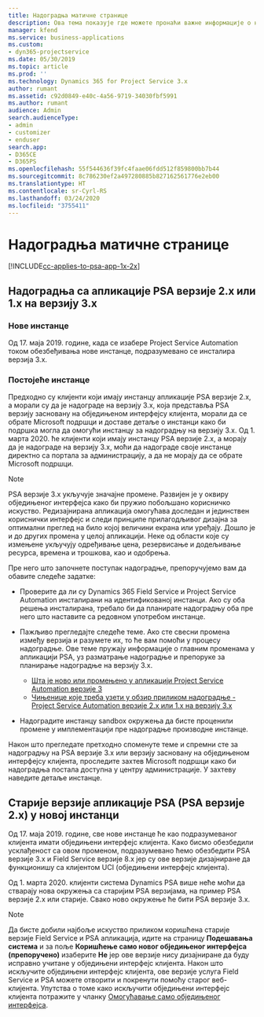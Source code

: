 ```yaml
---
title: Надоградња матичне странице
description: Ова тема показује где можете пронаћи важне информације о новим и измењеним функцијама у апликацији Dynamics 365 Project Service Automation и поступак надоградње на најновију верзију.
manager: kfend
ms.service: business-applications
ms.custom:
- dyn365-projectservice
ms.date: 05/30/2019
ms.topic: article
ms.prod: ''
ms.technology: Dynamics 365 for Project Service 3.x
author: rumant
ms.assetid: c92d0849-e40c-4a56-9719-34030fbf5991
ms.author: rumant
audience: Admin
search.audienceType:
- admin
- customizer
- enduser
search.app:
- D365CE
- D365PS
ms.openlocfilehash: 55f544636f39fc4faae06fdd512f859800bb7b44
ms.sourcegitcommit: 8c786230ef2a497280885b827162561776e2eb00
ms.translationtype: HT
ms.contentlocale: sr-Cyrl-RS
ms.lasthandoff: 03/24/2020
ms.locfileid: "3755411"
---
```

# <a name="upgrade-home-page"></a>Надоградња матичне странице

[!INCLUDE[cc-applies-to-psa-app-1x-2x](../includes/cc-applies-to-psa-app-1x-2x.md)]

## <a name="upgrade-from-psa-version-2x-or-1x-to-version-3x"></a>Надоградња са апликације PSA верзије 2.x или 1.x на верзију 3.x

### <a name="new-instances"></a>Нове инстанце

Од 17. маја 2019. године, када се изабере Project Service Automation током обезбеђивања нове инстанце, подразумевано се инсталира верзија 3.x.

### <a name="existing-instances"></a>Постојеће инстанце

Предходно су клијенти који имају инстанцу апликације PSA верзије 2.x, а морали су да је надограде на верзију 3.x, која представља PSA верзију засновану на обједињеном интерфејсу клијента, морали да се обрате Microsoft подршци и доставе детаље о инстанци како би подршка могла да омогући инстанцу за надоградњу на верзију 3.x. Од 1. марта 2020. ће клијенти који имају инстанцу PSA верзије 2.x, а морају да је надограде на верзију 3.x, моћи да надограде своје инстанце директно са портала за администрацију, а да не морају да се обрате Microsoft подршци.  

> [!NOTE]
> PSA верзије 3.x укључује значајне промене. Развијен је у оквиру обједињеног интерфејса како би пружио побољшано корисничко искуство. Редизајнирана апликација омогућава доследан и јединствен кориснички интерфејс и следи принципе прилагодљивог дизајна за оптимални преглед на било којој величини екрана или уређају. Дошло је и до других промена у целој апликацији. Неке од области које су измењене укључују одређивање цена, резервисање и додељивање ресурса, времена и трошкова, као и одобрења.

Пре него што започнете поступак надоградње, препоручујемо вам да обавите следеће задатке:

- Проверите да ли су Dynamics 365 Field Service и Project Service Automation инсталирани на идентификованој инстанци. Ако су оба решења инсталирана, требало би да планирате надоградњу оба пре него што наставите са редовном употребом инстанце.
- Пажљиво прегледајте следеће теме. Ако сте свесни промена између верзија и разумете их, то ће вам помоћи у процесу надоградње. Ове теме пружају информације о главним променама у апликацији PSA, уз разматрање надоградње и препоруке за планирање надоградње на верзију 3.x.

    - [Шта је ново или промењено у апликацији Project Service Automation верзије 3](whats-new-changed-v3.md)
    - [Чињенице које треба узети у обзир приликом надоградње - Project Service Automation верзије 2.x или 1.x на верзију 3.x](upgrade-v3.md)

- Надоградите инстанцу sandbox окружења да бисте проценили промене у имплементацији пре надоградње производне инстанце.

Након што прегледате претходно споменуте теме и спремни сте за надоградњу на PSA верзије 3.x или верзију засновану на обједињеном интерфејсу клијента, проследите захтев Microsoft подршци како би надоградња постала доступна у центру администрације. У захтеву наведите детаље инстанце.

## <a name="older-versions-of-psa-psa-version-2x-in-a-newly-created-instance"></a>Старије верзије апликације PSA (PSA верзије 2.x) у новој инстанци

Од 17. маја 2019. године, све нове инстанце ће као подразумеваног клијента имати обједињени интерфејс клијента. Како бисмо обезбедили усклађеност са овом променом, подразумевано ћемо обезбедити PSA верзије 3.x и Field Service верзије 8.x јер су ове верзије дизајниране да функционишу са клијентом UCI (обједињени интерфејс клијента).

Од 1. марта 2020. клијенти система Dynamics PSA више неће моћи да стварају нова окружења са старијим PSA верзијама, на пример PSA верзије 2.x или старије. Свако ново окружење ће бити PSA верзије 3.x.

> [!NOTE]
> Да бисте добили најбоље искуство приликом коришћена старије верзије Field Service и PSA апликација, идите на страницу **Подешавања система** и за поље **Коришћење само новог обједињеног интерфејса (препоручено)** изаберите **Не** јер ове верзије нису дизајниране да буду исправно учитане у обједињени интерфејс клијента. Након што искључите обједињени интерфејс клијента, ове верзије услуга Field Service и PSA можете отворити и покренути помоћу старог веб-клијента. Упутства о томе како искључити обједињени интерфејс клијента потражите у чланку [Омогућавање само обједињеног интерфејса](../admin/enable-unified-interface-only.md).
